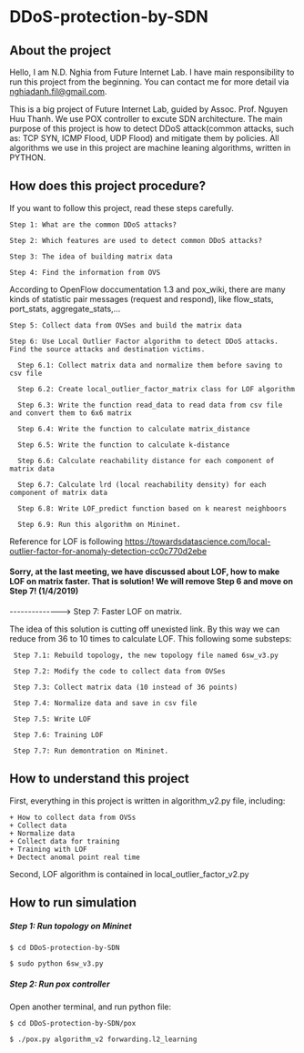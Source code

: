 # DDoS-protection-by-SDN
## About the project
Hello, I am N.D. Nghia from Future Internet Lab. I have main responsibility to run this project from the beginning. You can contact me for more detail via nghiadanh.fil@gmail.com.

This is a big project of Future Internet Lab, guided by Assoc. Prof. Nguyen Huu Thanh. We use POX controller to excute SDN architecture. The main purpose of this project is how to detect DDoS attack(common attacks, such as: TCP SYN, ICMP Flood, UDP Flood) and mitigate them by policies. All algorithms we use in this project are machine leaning algorithms, written in PYTHON.


## How does this project procedure?
If you want to follow this project, read these steps carefully.

    Step 1: What are the common DDoS attacks?

    Step 2: Which features are used to detect common DDoS attacks?

    Step 3: The idea of building matrix data

    Step 4: Find the information from OVS

According to OpenFlow doccumentation 1.3 and pox_wiki, there are many kinds of statistic pair messages (request and respond), like flow_stats, port_stats, aggregate_stats,...

    Step 5: Collect data from OVSes and build the matrix data

    Step 6: Use Local Outlier Factor algorithm to detect DDoS attacks. Find the source attacks and destination victims.

      Step 6.1: Collect matrix data and normalize them before saving to csv file
  
      Step 6.2: Create local_outlier_factor_matrix class for LOF algorithm
  
      Step 6.3: Write the function read_data to read data from csv file and convert them to 6x6 matrix
  
      Step 6.4: Write the function to calculate matrix_distance
  
      Step 6.5: Write the function to calculate k-distance
  
      Step 6.6: Calculate reachability distance for each component of matrix data
  
      Step 6.7: Calculate lrd (local reachability density) for each component of matrix data
  
      Step 6.8: Write LOF_predict function based on k nearest neighboors
  
      Step 6.9: Run this algorithm on Mininet.
  
  Reference for LOF is following https://towardsdatascience.com/local-outlier-factor-for-anomaly-detection-cc0c770d2ebe
  
  #### Sorry, at the last meeting, we have discussed about LOF, how to make LOF on matrix faster. That is solution! We will remove Step 6 and move on Step 7! (1/4/2019)
  
--------------> Step 7: Faster LOF on matrix.

The idea of this solution is cutting off unexisted link. By this way we can reduce from 36 to 10 times to calculate LOF. This following some substeps:

     Step 7.1: Rebuild topology, the new topology file named 6sw_v3.py
  
     Step 7.2: Modify the code to collect data from OVSes
  
     Step 7.3: Collect matrix data (10 instead of 36 points)
  
     Step 7.4: Normalize data and save in csv file
  
     Step 7.5: Write LOF
  
     Step 7.6: Training LOF
  
     Step 7.7: Run demontration on Mininet.
  
  ## How to understand this project
  
  First, everything in this project is written in algorithm_v2.py file, including:
  
    + How to collect data from OVSs
    + Collect data
    + Normalize data
    + Collect data for training
    + Training with LOF
    + Dectect anomal point real time
    
 Second, LOF algorithm is contained in local_outlier_factor_v2.py
 
 ## How to run simulation
 ##### Step 1: Run topology on Mininet
   
 
    $ cd DDoS-protection-by-SDN
 
    $ sudo python 6sw_v3.py
 
 ##### Step 2: Run pox controller
 
 Open another terminal, and run python file:
 
    $ cd DDoS-protection-by-SDN/pox
 
    $ ./pox.py algorithm_v2 forwarding.l2_learning
  
